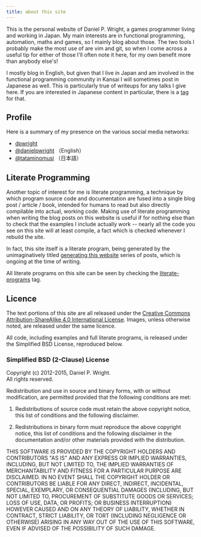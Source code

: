 ```yaml
---
title: about this site
---
```


This is the personal website of Daniel P. Wright, a games programmer living and
working in Japan.  My main interests are in functional programming, automation,
maths and games, so I mainly blog about those.  The two tools I probably make
the most use of are vim and git, so when I come across a useful tip for either
of those I'll often note it here, for my own benefit more than anybody else's!

I mostly blog in English, but given that I live in Japan and am involved in the
functional programming community in Kansai I will sometimes post in Japanese as
well.  This is particularly true of writeups for any talks I give here.  If you
are interested in Japanese content in particular, there is a [tag][日本語] for
that.

Profile
-------

Here is a summary of my presence on the various social media networks:

- <i class="fa fa-github"></i>  [dpwright][github]
- <i class="fa fa-twitter"></i> [\@danielpwright][danielpwright] （English）
- <i class="fa fa-twitter"></i> [\@tataminomusi][tataminomusi] （日本語）

<!-- TODO: No it isn't, yet
My CV is available in [pdf][cv-pdf], [html][cv-html], and [json][cv-json]
formats.  It is generated automatically from the JSON source by
<http://jsonresume.org>.
-->

Literate Programming
--------------------

Another topic of interest for me is literate programming, a technique by which
program source code and documentation are fused into a single blog post /
article / book, intended for humans to read but also directly compilable into
actual, working code.  Making use of literate programming when writing the blog
posts on this website is useful if for nothing else than to check that the
examples I include actually work -- nearly all the code you see on this site
will at least compile, a fact which is checked whenever I rebuild the site.

In fact, this site itself is a literate program, being generated by the
unimaginatively titled [generating this website] series of posts, which is
ongoing at the time of writing.

All literate programs on this site can be seen by checking the
[literate-programs] tag.

Licence
-------

The text portions of this site are all released under the
<a rel="license" href="http://creativecommons.org/licenses/by-sa/4.0/">Creative Commons Attribution-ShareAlike 4.0 International License</a>.
Images, unless otherwise noted, are released under the same licence.

All code, including examples and full literate programs, is released under the
Simplified BSD License, reproduced below.

### Simplified BSD (2-Clause) License

Copyright (c) 2012-2015, Daniel P. Wright.<br />
All rights reserved.

Redistribution and use in source and binary forms, with or without modification, are permitted provided that the following conditions are met:

1. Redistributions of source code must retain the above copyright notice, this list of conditions and the following disclaimer.

2. Redistributions in binary form must reproduce the above copyright notice, this list of conditions and the following disclaimer in the documentation and/or other materials provided with the distribution.

THIS SOFTWARE IS PROVIDED BY THE COPYRIGHT HOLDERS AND CONTRIBUTORS "AS IS" AND ANY EXPRESS OR IMPLIED WARRANTIES, INCLUDING, BUT NOT LIMITED TO, THE IMPLIED WARRANTIES OF MERCHANTABILITY AND FITNESS FOR A PARTICULAR PURPOSE ARE DISCLAIMED. IN NO EVENT SHALL THE COPYRIGHT HOLDER OR CONTRIBUTORS BE LIABLE FOR ANY DIRECT, INDIRECT, INCIDENTAL, SPECIAL, EXEMPLARY, OR CONSEQUENTIAL DAMAGES (INCLUDING, BUT NOT LIMITED TO, PROCUREMENT OF SUBSTITUTE GOODS OR SERVICES; LOSS OF USE, DATA, OR PROFITS; OR BUSINESS INTERRUPTION) HOWEVER CAUSED AND ON ANY THEORY OF LIABILITY, WHETHER IN CONTRACT, STRICT LIABILITY, OR TORT (INCLUDING NEGLIGENCE OR OTHERWISE) ARISING IN ANY WAY OUT OF THE USE OF THIS SOFTWARE, EVEN IF ADVISED OF THE POSSIBILITY OF SUCH DAMAGE.

[日本語]:                  http://www.dpwright.com/tags/日本語.html
[tataminomusi]:            http://twitter.com/tataminomusi
[danielpwright]:           http://twitter.com/danielpwright
[github]:                  http://github.com/dpwright
[cv-pdf]:                  #
[cv-html]:                 #
[cv-json]:                 #
[generating this website]: http://www.dpwright.com/tags/generating%20this%20website.html
[literate-programs]:       http://www.dpwright.com/tags/literate-programs.html
